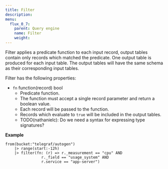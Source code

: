 ```yaml
---
title: Filter
description:
menu:
  flux_0_7:
    parent: Query engine
    name: Filter
    weight:
---
```


Filter applies a predicate function to each input record, output tables contain only records which matched the predicate.
One output table is produced for each input table.
The output tables will have the same schema as their corresponding input tables.

Filter has the following properties:

* `fn` function(record) bool
  * Predicate function.
  * The function must accept a single record parameter and return a boolean value.
  * Each record will be passed to the function.
  * Records which evaluate to `true` will be included in the output tables.
  * TODO(nathanielc): Do we need a syntax for expressing type signatures?

**Example**

```
from(bucket:"telegraf/autogen")
    |> range(start:-12h)
    |> filter(fn: (r) => r._measurement == "cpu" AND
                r._field == "usage_system" AND
                r.service == "app-server")
```
